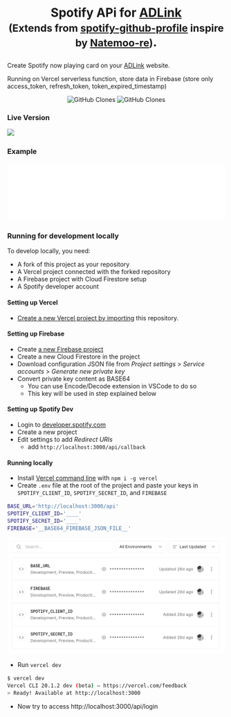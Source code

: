 <h1 align="center">

Spotify APi for [ADLink](https://bit.ly/ADLink-Docs) <br>
<small>(Extends from [spotify-github-profile](https://github.com/kittinan/spotify-github-profile) inspire by [Natemoo-re](https://github.com/natemoo-re))</small>.

</h1>

Create Spotify now playing card on your [ADLink](https://bit.ly/ADLink-Docs) website.

Running on Vercel serverless function, store data in Firebase (store only access_token, refresh_token, token_expired_timestamp)

<p align="center">
    <img alt='GitHub Clones' src='https://img.shields.io/badge/dynamic/json?color=success&label=Clone&query=count&url=https://gist.githubusercontent.com/agcrisbp/7acff1fbf435b6319be7a65a199e75e1/raw/clone.json&logo=github'>
    <img alt='GitHub Clones' src='https://img.shields.io/badge/dynamic/json?color=success&label=Unique&query=uniques&url=https://gist.githubusercontent.com/agcrisbp/7acff1fbf435b6319be7a65a199e75e1/raw/clone.json&logo=githubactions'>
</p>

### Live Version
<a href="https://bit.ly/redirect-spotify"><img src="https://spotify.aghea.site/api/view.svg?uid=8glrlrg13vyc6hu8tgw6sfvez&cover_image=true&theme=natemoo-re&show_offline=false&background_color=121212&interchange=true&bar_color=ff73ff" /></a>

### Example
![Example](/img/natemoo-re.svg)

### Running for development locally
To develop locally, you need:
- A fork of this project as your repository
- A Vercel project connected with the forked repository
- A Firebase project with Cloud Firestore setup
- A Spotify developer account

#### Setting up Vercel
- [Create a new Vercel project by importing](https://vercel.com/new/import?s=https%3A%2F%2Fgithub.com%2Fagcrisbp%2FSpotify-ADLink&hasTrialAvailable=0&showOptionalTeamCreation=false&project-name=Spotify-ADLink&framework=other&totalProjects=1&remainingProjects=1) this repository.

#### Setting up Firebase
- Create [a new Firebase project](https://console.firebase.google.com/u/0/)
- Create a new Cloud Firestore in the project
- Download configuration JSON file from _Project settings_ > _Service accounts_ > _Generate new private key_
- Convert private key content as BASE64
  - You can use Encode/Decode extension in VSCode to do so
  - This key will be used in step explained below

#### Setting up Spotify Dev
- Login to [developer.spotify.com](https://developer.spotify.com/dashboard/applications)
- Create a new project
- Edit settings to add _Redirect URIs_
  - add `http://localhost:3000/api/callback`

#### Running locally

- Install [Vercel command line](https://vercel.com/download) with `npm i -g vercel`
- Create `.env` file at the root of the project and paste your keys in `SPOTIFY_CLIENT_ID`, `SPOTIFY_SECRET_ID`, and `FIREBASE`

```sh
BASE_URL='http://localhost:3000/api'
SPOTIFY_CLIENT_ID='____'
SPOTIFY_SECRET_ID='____'
FIREBASE='__BASE64_FIREBASE_JSON_FILE__'
```

![Example](/img/env.png)

- Run `vercel dev`

```sh
$ vercel dev
Vercel CLI 20.1.2 dev (beta) — https://vercel.com/feedback
> Ready! Available at http://localhost:3000
```

- Now try to access http://localhost:3000/api/login